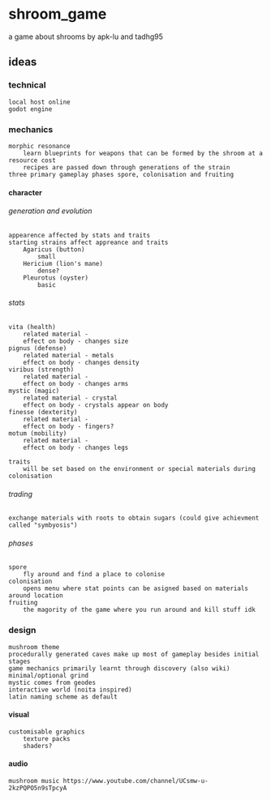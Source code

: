 # shroom_game
a game about shrooms by apk-lu and tadhg95

## ideas
### **technical**
	local host online
	godot engine
### **mechanics**
	morphic resonance
		learn blueprints for weapons that can be formed by the shroom at a resource cost
		recipes are passed down through generations of the strain
	three primary gameplay phases spore, colonisation and fruiting
#### character
###### generation and evolution
	appearence affected by stats and traits
	starting strains affect appreance and traits
		Agaricus (button)
			small
		Hericium (lion's mane)
			dense?
		Pleurotus (oyster)
			basic			
###### stats	
  	vita (health)
		related material - 
		effect on body - changes size
  	pignus (defense)
		related material - metals
		effect on body - changes density
  	viribus (strength)
		related material - 
		effect on body - changes arms
  	mystic (magic)
		related material - crystal
		effect on body - crystals appear on body
  	finesse (dexterity)
		related material - 
		effect on body - fingers?
  	motum (mobility)
		related material - 
		effect on body - changes legs

	traits
		will be set based on the environment or special materials during colonisation
###### trading
	exchange materials with roots to obtain sugars (could give achievment called "symbyosis")
###### phases
	spore
		fly around and find a place to colonise
	colonisation
		opens menu where stat points can be asigned based on materials around location
	fruiting
		the magority of the game where you run around and kill stuff idk

### **design**
	mushroom theme
	procedurally generated caves make up most of gameplay besides initial stages
	game mechanics primarily learnt through discovery (also wiki)
	minimal/optional grind
	mystic comes from geodes
	interactive world (noita inspired)
	latin naming scheme as default
#### visual	
	customisable graphics
		texture packs
		shaders?
#### audio
	mushroom music https://www.youtube.com/channel/UCsmw-u-2kzPQPO5n9sTpcyA
